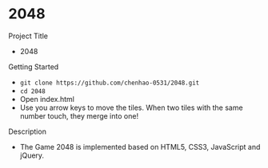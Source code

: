 # 2048

Project Title
- 2048

Getting Started
- `git clone https://github.com/chenhao-0531/2048.git`
- `cd 2048`
- Open index.html
- Use you arrow keys to move the tiles. When two tiles with the same number touch, they merge into one!

Description
- The Game 2048 is implemented based on HTML5, CSS3, JavaScript and jQuery.

